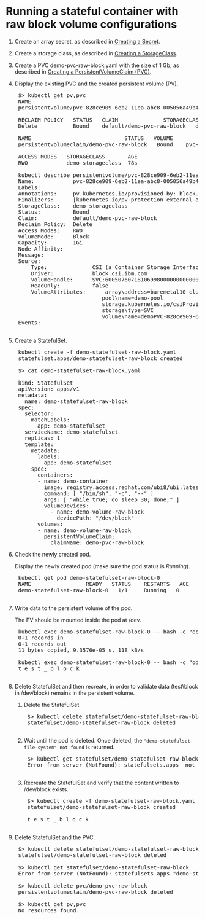 # Running a stateful container with raw block volume configurations

1. Create an array secret, as described in [Creating a Secret](../content/configuration/csi_ug_config_create_secret.md).

2. Create a storage class, as described in [Creating a StorageClass](../content/configuration/csi_ug_config_create_storageclasses.md).

3. Create a PVC demo-pvc-raw-block.yaml with the size of 1 Gb, as described in [Creating a PersistentVolumeClaim (PVC)](../content/configuration/csi_ug_config_create_pvc.md).

4. Display the existing PVC and the created persistent volume (PV).

    <pre>
    $> kubectl get pv,pvc
    NAME                                                        CAPACITY   ACCESS MODES
    persistentvolume/pvc-828ce909-6eb2-11ea-abc8-005056a49b44   1Gi        RWO
        
    RECLAIM POLICY   STATUS   CLAIM              STORAGECLASS   REASON   AGE
    Delete           Bound    default/demo-pvc-raw-block   demo-storageclass   109m
        
    NAME                             STATUS   VOLUME                                     CAPACITY   
    persistentvolumeclaim/demo-pvc-raw-block   Bound    pvc-828ce909-6eb2-11ea-abc8-005056a49b44   1Gi
        
    ACCESS MODES   STORAGECLASS       AGE
    RWO            demo-storageclass  78s
        
    kubectl describe persistentvolume/pvc-828ce909-6eb2-11ea-abc8-005056a49b44
    Name:            pvc-828ce909-6eb2-11ea-abc8-005056a49b44
    Labels:          <none>
    Annotations:     pv.kubernetes.io/provisioned-by: block.csi.ibm.com
    Finalizers:      [kubernetes.io/pv-protection external-attacher/block-csi-ibm-com]
    StorageClass:    demo-storageclass
    Status:          Bound
    Claim:           default/demo-pvc-raw-block
    Reclaim Policy:  Delete
    Access Modes:    RWO
    VolumeMode:      Block
    Capacity:        1Gi
    Node Affinity:   <none>
    Message:
    Source:
        Type:              CSI (a Container Storage Interface (CSI) volume source)
        Driver:            block.csi.ibm.com
        VolumeHandle:      SVC:60050760718106998000000000000543
        ReadOnly:          false
        VolumeAttributes:      array\address=baremetal10-cluster.xiv.ibm.com
                              pool\name=demo-pool
                              storage.kubernetes.io/csiProvisionerIdentity=1585146948772-8081-block.csi.ibm.com
                              storage\type=SVC
                              volume\name=demoPVC-828ce909-6eb2-11ea-abc8-005056a49b44
    Events:                <none>

5. Create a StatefulSet.

    <pre>
    kubectl create -f demo-statefulset-raw-block.yaml
    statefulset.apps/demo-statefulset-raw-block created

    $> cat demo-statefulset-raw-block.yaml
        
    kind: StatefulSet
    apiVersion: apps/v1
    metadata:
      name: demo-statefulset-raw-block
    spec:
      selector:
        matchLabels:
          app: demo-statefulset
      serviceName: demo-statefulset
      replicas: 1
      template:
        metadata:
          labels:
            app: demo-statefulset
        spec:
          containers:
          - name: demo-container
            image: registry.access.redhat.com/ubi8/ubi:latest
            command: [ "/bin/sh", "-c", "--" ]
            args: [ "while true; do sleep 30; done;" ]
            volumeDevices:
              - name: demo-volume-raw-block
                devicePath: "/dev/block"            
          volumes:
          - name: demo-volume-raw-block
            persistentVolumeClaim:
              claimName: demo-pvc-raw-block</pre>      

6. Check the newly created pod.

    Display the newly created pod (make sure the pod status is _Running_).

    <pre>
    kubectl get pod demo-statefulset-raw-block-0
    NAME                 READY   STATUS    RESTARTS   AGE
    demo-statefulset-raw-block-0   1/1     Running   0          43s

7. Write data to the persistent volume of the pod.

    The PV should be mounted inside the pod at /dev.

    <pre>
    kubectl exec demo-statefulset-raw-block-0 -- bash -c "echo "test_block" | dd conv=unblock of=/dev/block"
    0+1 records in
    0+1 records out
    11 bytes copied, 9.3576e-05 s, 118 kB/s
        
    kubectl exec demo-statefulset-raw-block-0 -- bash -c "od -An -c -N 10 /dev/block"
    t e s t _ b l o c k

8. Delete StatefulSet and then recreate, in order to validate data (test\block in /dev/block) remains in the persistent volume.

    1. Delete the StatefulSet.

        <pre>
        $> kubectl delete statefulset/demo-statefulset-raw-block
        statefulset/demo-statefulset-raw-block deleted

    2. Wait until the pod is deleted. Once deleted, the `"demo-statefulset-file-system" not found` is returned.

        <pre>
        $> kubectl get statefulset/demo-statefulset-raw-block
        Error from server (NotFound): statefulsets.apps <StatefulSet name> not found

    3. Recreate the StatefulSet and verify that the content written to /dev/block exists.

        <pre>
        $> kubectl create -f demo-statefulset-raw-block.yaml
        statefulset/demo-statefulset-raw-block created
            
        t e s t _ b l o c k

9. Delete StatefulSet and the PVC.
  
    <pre>
    $> kubectl delete statefulset/demo-statefulset-raw-block
    statefulset/demo-statefulset-raw-block deleted
        
    $> kubectl get statefulset/demo-statefulset-raw-block
    Error from server (NotFound): statefulsets.apps "demo-statefulset-raw-block" not found
        
    $> kubectl delete pvc/demo-pvc-raw-block
    persistentvolumeclaim/demo-pvc-raw-block deleted
        
    $> kubectl get pv,pvc
    No resources found.